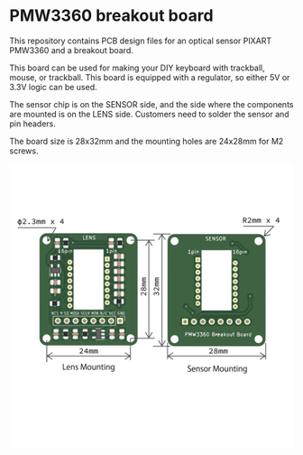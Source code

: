 # PMW3360 breakout board

This repository contains PCB design files for an optical sensor PIXART PMW3360 and a breakout board.

This board can be used for making your DIY keyboard with trackball, mouse, or trackball.
This board is equipped with a regulator, so either 5V or 3.3V logic can be used.

The sensor chip is on the SENSOR side, and the side where the components are mounted is on the LENS side. Customers need to solder the sensor and pin headers.

The board size is 28x32mm and the mounting holes are 24x28mm for M2 screws.

![a render of the PCB](pmw3360dimension_en.png)
